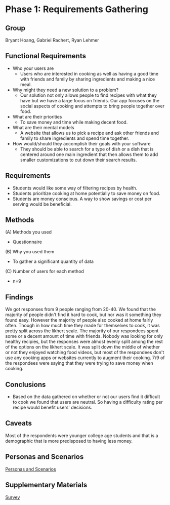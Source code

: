 # Phase 1: Requirements Gathering
## Group
Bryant Hoang, Gabriel Rachert, Ryan Lehmer

## Functional Requirements
- Who your users are
  - Users who are interested in cooking as well as having a good time with friends and family by sharing ingredients and making a nice meal.
- Why might they need a new solution to a problem?
  - Our solution not only allows people to find recipes with what they have but we have a large focus on friends. Our app focuses on the social aspects of cooking and attempts to bring people together over food.
- What are their priorities
  - To save money and time while making decent food. 
- What are their mental models
  - A website that allows us to pick a recipe and ask other friends and family to share ingredients and spend time together. 
- How would/should they accomplish their goals with your software
  - They should be able to search for a type of dish or a dish that is centered around one main ingredient that then allows them to add smaller customizations to cut down their search results.

## Requirements
- Students would like some way of filtering recipes by health.
- Students prioritize cooking at home potentially to save money on food.
- Students are money conscious. A way to show savings or cost per serving would be beneficial.

## Methods

(A) Methods you used 
- Questionnaire

(B) Why you used them
- To gather a significant quantity of data

(C) Number of users for each method
- n=9

## Findings
We got responses from 9 people ranging from 20-40. We found that the majority of people didn't find it hard to cook, but nor was it something they found easy. However the majority of people also cooked at home fairly often. Though in how much time they made for themselves to cook, it was pretty split across the likhert scale. The majority of our respondees spent some or a decent amount of time with friends. Nobody was looking for only healthy recipies, but the responses were almost evenly split among the rest of the options on the likhert scale. It was split down the middle of whether or not they enjoyed watching food videos, but most of the respondees don't use any cooking apps or websites currently to augment their cooking. 7/9 of the respondees were saying that they were trying to save money when cooking. 

## Conclusions
- Based on the data gathered on whether or not our users find it difficult to cook we found that users are neutral. So having a difficulty rating per recipe would benefit users' decisions. 

## Caveats
Most of the respondents were younger college age students and that is a demographic that is more predisposed to having less money. 

## Personas and Scenarios
[Personas and Scenarios](https://docs.google.com/document/d/1-6xBrMRmSOp8owNK3f9NVnIDKga3fSqcnGMM-cNVP0E/edit?usp=sharing)

## Supplementary Materials
[Survey](https://docs.google.com/forms/d/e/1FAIpQLSeAg5yZnG062Kw4nnFQn53h_LvLtBY53oi2ql6AwgYvSazpkA/viewform?usp=sf_link)
